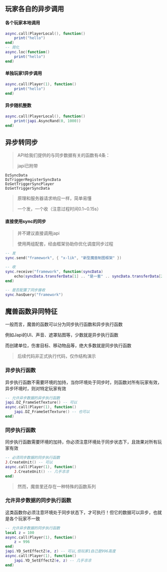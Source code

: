 ## 玩家各自的异步调用

#### 各个玩家本地调用

```lua
async.call(PlayerLocal(), function()
    print("hello")
end)
-- 简化
async.loc(function()
    print("hello")
end)
```

#### 单独玩家1异步调用

```lua
async.call(Player(1), function()
    print("hello")
end)
```

#### 异步随机整数

```lua
async.call(PlayerLocal(), function()
    print(japi.AsyncRand(0, 1000))
end)
```

## 异步转同步

> API给我们提供的与同步数据有关的函数有4条：
>
> japi已附带

```
DzSyncData
DzTriggerRegisterSyncData
DzGetTriggerSyncPlayer
DzGetTriggerSyncData
```

> 原理和服务器请求响应一样，简单易懂
>
> 一个发，一个收（注意过程时间0.1~0.15s）

#### 直接使用sync的同步

> 并不建议直接调用japi
>
> 使用两组配套，经由框架协助你优化调度同步过程

```lua
-- 发
sync.send("framework", { "x-lik", "新型魔兽制图框架" })

-- 收
sync.receive("framework", function(syncData)
    echo(syncData.transferData[1] .. "是一套" .. syncData.transferData[2])
end)

-- 是否配置了同步接收
sync.hasQuery("framework")
```

## 魔兽函数异同特征

一般而言，魔兽的函数可以分为同步执行函数和异步执行函数

例如Japi的UI、声音、遮罩贴图等，少数就是异步执行函数

而创建单位，伤害目标、移动物品等，绝大多数就是同步执行函数

> 后续代码非正式执行代码，仅作结构演示

### 异步执行函数

异步执行函数不需要环境的加持，当你环境处于同步时，则函数对所有玩家有效，异步环境时，则对特定玩家有效

```lua
-- 允许异步数据的异步执行函数
japi.DZ_FrameSetTexture() -- 可以
async.call(Player(1), function()
    japi.DZ_FrameSetTexture() -- 也可以
end)
```

### 同步执行函数

同步执行函数需要环境的加持，你必须注意环境处于同步状态下，且效果对所有玩家有效

```lua
-- 必须同步数据的同步执行函数
J.CreateUnit() -- 可以
async.call(Player(1), function()
    J.CreateUnit() -- 几乎凉凉
end)
```

> 然而，魔兽里还存在一种特殊的函数系列

### 允许异步数据的同步执行函数

这类函数你必须注意环境处于同步状态下，才可执行！但它的数据可以异步，也就是各个玩家不一致

```lua
-- 允许异步数据的同步执行函数
local z = 100
async.call(Player(1), function()
    z = 996
end)
japi.YD_SetEffectZ(e, z) -- 可以,但玩家1自己是996高度
async.call(Player(1), function()
    japi.YD_SetEffectZ(e, z) -- 几乎凉凉
end)
```
